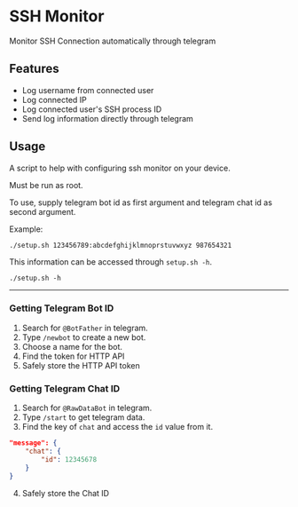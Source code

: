 # SSH Monitor
Monitor SSH Connection automatically through telegram

## Features
- Log username from connected user
- Log connected IP
- Log connected user's SSH process ID 
- Send log information directly through telegram

## Usage
A script to help with configuring ssh monitor on your device.

Must be run as root.

To use, supply telegram bot id as first argument and telegram chat id as second argument.

Example:
```
./setup.sh 123456789:abcdefghijklmnoprstuvwxyz 987654321
```
This information can be accessed through `setup.sh -h`.
```
./setup.sh -h
```
---

### Getting Telegram Bot ID
1. Search for `@BotFather` in telegram.
2. Type `/newbot` to create a new bot.
3. Choose a name for the bot.
4. Find the token for HTTP API
5. Safely store the HTTP API token

### Getting Telegram Chat ID
1. Search for `@RawDataBot` in telegram.
2. Type `/start` to get telegram data.
3. Find the key of `chat` and access the `id` value from it. 
```json
"message": {
    "chat": {
        "id": 12345678
    }
}
```
4. Safely store the Chat ID

